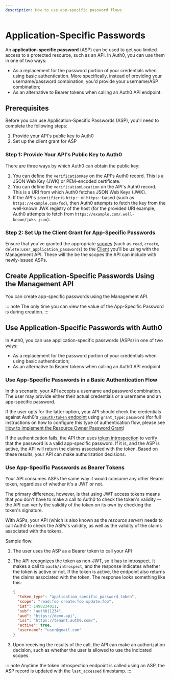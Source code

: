 ```yaml
---
description: How to use app-specific password flows
---
```


# Application-Specific Passwords

An **application-specific password** (ASP) can be used to get you limited access to a protected resource, such as an API. In Auth0, you can use them in one of two ways:

* As a replacement for the password portion of your credentials when using basic authentication. More specifically, instead of providing your username/password combination, you'd provide your username/ASP combination;
* As an alternative to Bearer tokens when calling an Auth0 API endpoint.

## Prerequisites

Before you can use Application-Specific Passwords (ASP), you'll need to complete the following steps:

1. Provide your API's public key to Auth0
2. Set up the client grant for ASP

### Step 1: Provide Your API's Public Key to Auth0

There are three ways by which Auth0 can obtain the public key:

1. You can define the `verificationKey` on the API's Auth0 record. This is a JSON Web Key (JWK) or PEM-encoded certificate.
2. You can define the `verificationLocation` on the API's Auth0 record. This is a URI from which Auth0 fetches JSON Web Keys (JWK).
3. If the API's `identifier` is `http:`- or `https:`-based (such as `https://example.com/foo`), then Auth0 attempts to fetch the key from the well-known JWK registry of the host (for the provided URI example, Auth0 attempts to fetch from `https://example.com/.well-known/jwks.json`).

### Step 2: Set Up the Client Grant for App-Specific Passwords

Ensure that you've granted the appropriate [scopes](/scopes/current#api-scopes) (such as `read`, `create`, `delete:user_application_passwords`) to the [Client](/clients) you'll be using with the Management API. These will the be the scopes the API can include with newly-issued ASPs.

## Create Application-Specific Passwords Using the Management API

You can create app-specific passwords using the Management API.

::: note
The only time you can view the value of the App-Specific Password is during creation.
:::

## Use Application-Specific Passwords with Auth0

In Auth0, you can use application-specific passwords (ASPs) in one of two ways:

* As a replacement for the password portion of your credentials when using basic authentication;
* As an alternative to Bearer tokens when calling an Auth0 API endpoint.

### Use App-Specific Passwords in a Basic Authentication Flow

In this scenario, your API accepts a username and password combination. The user may provide either their actual credentials *or* a username and an app-specific password.

If the user opts for the latter option, your API should check the credentials against Auth0's [`/oauth/token` endpoint](/api/authentication#client-credentials) using `grant_type`: `password` (for full instructions on how to configure this type of authentication flow, please see [How to Implement the Resource Owner Password Grant](https://auth0.com/docs/api-auth/tutorials/password-grant#optional-customize-the-tokens))

If the authentication fails, the API then uses [token introspection](/api-auth/token-introspection#calling-the-authentication-api-s-token-introspection-endpoint) to verify that the password is a valid app-specific password. If it is, and the ASP is active, the API will return the claims associated with the token. Based on these results, your API can make authorization decisions.

### Use App-Specific Passwords as Bearer Tokens

Your API consumes ASPs the same way it would consume any other Bearer token, regardless of whether it's a JWT or not.

The primary difference, however, is that using JWT access tokens means that you don't have to make a call to Auth0 to check the token's validity -- the API can verify the validity of the token on its own by checking the token's signature.

With ASPs, your API (which is also known as the *resource server*) needs to call Auth0 to check the ASPs's validity, as well as the validity of the claims associated with the tokens.

Sample flow:

1. The user uses the ASP as a Bearer token to call your API
2. The API recognizes the token as non-JWT, so it has to [introspect](/api-auth/token-instrospection). It makes a call to `oauth/introspect`, and the response indicates whether the token is active or not. If the token is active, the endpoint also returns the claims associated with the token. The response looks something like this:

    ```json
    {
      "token_type": "application_specific_password_token",
      "scope": "read:foo create:foo update:foo",
      "iat": 1490234011,
      "sub": "auth0|1234",
      "aud": "https://demo.api",
      "iss": "https://tenant.auth0.com/",
      "active": true,
      "username": "user@gmail.com"
    }
    ```

3. Upon receiving the results of the call, the API can make an authorization decision, such as whether the user is allowed to use the indicated scopes.

::: note
Anytime the token introspection endpoint is called using an ASP, the ASP record is updated with the `last_accessed` timestamp.
:::
